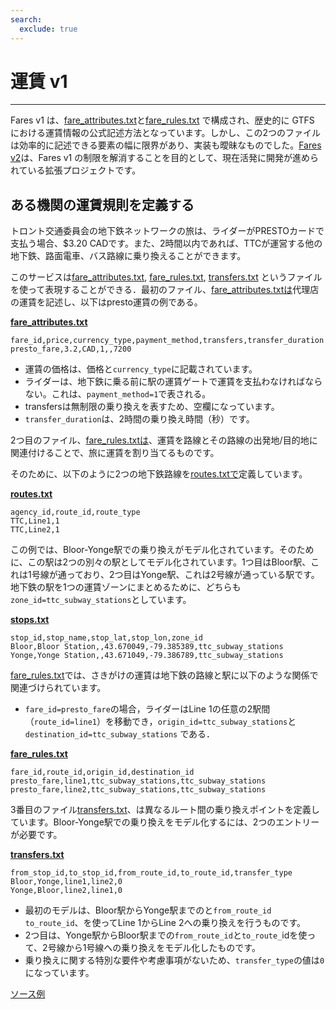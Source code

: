 ```yaml
---
search:
  exclude: true
---
```


# 運賃 v1

<hr>

Fares v1 は、[fare_attributes.txt](../../reference/#fare_attributestxt)と[fare_rules.txt](../../reference/#fare_rulestxt) で構成され、歴史的に GTFS における運賃情報の公式記述方法となっています。しかし、この2つのファイルは効率的に記述できる要素の幅に限界があり、実装も曖昧なものでした。[Fares v2](../../examples/fares-v2/)は、Fares v1 の制限を解消することを目的として、現在活発に開発が進められている拡張プロジェクトです。

## ある機関の運賃規則を定義する

トロント交通委員会の地下鉄ネットワークの旅は、ライダーがPRESTOカードで支払う場合、\$3.20 CADです。また、2時間以内であれば、TTCが運営する他の地下鉄、路面電車、バス路線に乗り換えることができます。

このサービスは[fare_attributes.txt](../../reference/#fare_attributestxt), [fare_rules.txt](../../reference/#fare_rulestxt), [transfers.txt](../../reference/#transferstxt) というファイルを使って表現することができる．最初のファイル、[fare_attributes.txtは](../../reference/#fare_attributestxt)代理店の運賃を記述し、以下はpresto運賃の例である。

[**fare_attributes.txt**](../../reference/#fare_attributestxt)

    fare_id,price,currency_type,payment_method,transfers,transfer_duration
    presto_fare,3.2,CAD,1,,7200

- 運賃の価格は、価格と`currency_type`に記載されています。
- ライダーは、地下鉄に乗る前に駅の運賃ゲートで運賃を支払わなければならない。これは、`payment_method=1`で表される。
- transfersは無制限の乗り換えを表すため、空欄になっています。
- `transfer_duration`は、2時間の乗り換え時間（秒）です。

2つ目のファイル、[fare_rules.txtは](../../reference/#fare_rulestxt)、運賃を路線とその路線の出発地/目的地に関連付けることで、旅に運賃を割り当てるものです。

そのために、以下のように2つの地下鉄路線を[routes.txtで](../../reference/#routestxt)定義しています。

[**routes.txt**](../../reference/#routestxt)

    agency_id,route_id,route_type
    TTC,Line1,1
    TTC,Line2,1

この例では、Bloor-Yonge駅での乗り換えがモデル化されています。そのために、この駅は2つの別々の駅としてモデル化されています。1つ目はBloor駅、これは1号線が通っており、2つ目はYonge駅、これは2号線が通っている駅です。地下鉄の駅を1つの運賃ゾーンにまとめるために、どちらも`zone_id=ttc_subway_stations`としています。

[**stops.txt**](../../reference/#stopstxt)

    stop_id,stop_name,stop_lat,stop_lon,zone_id
    Bloor,Bloor Station,,43.670049,-79.385389,ttc_subway_stations
    Yonge,Yonge Station,,43.671049,-79.386789,ttc_subway_stations

[fare_rules.txt](../../reference/#fare_rulestxt)では、さきがけの運賃は地下鉄の路線と駅に以下のような関係で関連づけられています。

- `fare_id=presto_fare`の場合，ライダーはLine 1の任意の2駅間（`route_id=line1`）を移動でき，`origin_id=ttc_subway_stations`と`destination_id=ttc_subway_stations` である．

[**fare_rules.txt**](../../reference/#fare_rulestxt)

    fare_id,route_id,origin_id,destination_id
    presto_fare,line1,ttc_subway_stations,ttc_subway_stations
    presto_fare,line2,ttc_subway_stations,ttc_subway_stations

3番目のファイル[transfers.txt](../../reference/#transferstxt)、は異なるルート間の乗り換えポイントを定義しています。Bloor-Yonge駅での乗り換えをモデル化するには、2つのエントリーが必要です。

[**transfers.txt**](../../reference/#transferstxt)

    from_stop_id,to_stop_id,from_route_id,to_route_id,transfer_type
    Bloor,Yonge,line1,line2,0
    Yonge,Bloor,line2,line1,0

- 最初のモデルは、Bloor駅からYonge駅までのと`from_route_id` `to_route_id`、を使ってLine 1からLine 2への乗り換えを行うものです。
- 2つ目は、Yonge駅からBloor駅までの`from_route_id`と`to_route_`idを使って、2号線から1号線への乗り換えをモデル化したものです。
- 乗り換えに関する特別な要件や考慮事項がないため、`transfer_type`の値は`0`になっています。

[ソース例](https://www.ttc.ca/Fares-and-passes)
